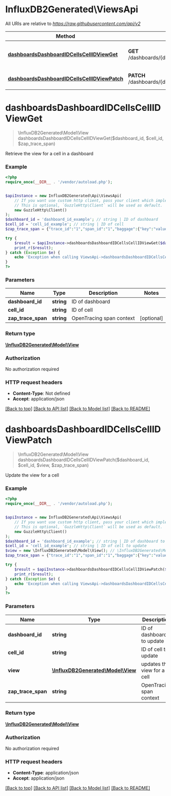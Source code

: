 # InfluxDB2Generated\ViewsApi

All URIs are relative to *https://raw.githubusercontent.com/api/v2*

Method | HTTP request | Description
------------- | ------------- | -------------
[**dashboardsDashboardIDCellsCellIDViewGet**](ViewsApi.md#dashboardsDashboardIDCellsCellIDViewGet) | **GET** /dashboards/{dashboardID}/cells/{cellID}/view | Retrieve the view for a cell in a dashboard
[**dashboardsDashboardIDCellsCellIDViewPatch**](ViewsApi.md#dashboardsDashboardIDCellsCellIDViewPatch) | **PATCH** /dashboards/{dashboardID}/cells/{cellID}/view | Update the view for a cell


# **dashboardsDashboardIDCellsCellIDViewGet**
> \InfluxDB2Generated\Model\View dashboardsDashboardIDCellsCellIDViewGet($dashboard_id, $cell_id, $zap_trace_span)

Retrieve the view for a cell in a dashboard

### Example
```php
<?php
require_once(__DIR__ . '/vendor/autoload.php');


$apiInstance = new InfluxDB2Generated\Api\ViewsApi(
    // If you want use custom http client, pass your client which implements `GuzzleHttp\ClientInterface`.
    // This is optional, `GuzzleHttp\Client` will be used as default.
    new GuzzleHttp\Client()
);
$dashboard_id = 'dashboard_id_example'; // string | ID of dashboard
$cell_id = 'cell_id_example'; // string | ID of cell
$zap_trace_span = {"trace_id":"1","span_id":"1","baggage":{"key":"value"}}; // string | OpenTracing span context

try {
    $result = $apiInstance->dashboardsDashboardIDCellsCellIDViewGet($dashboard_id, $cell_id, $zap_trace_span);
    print_r($result);
} catch (Exception $e) {
    echo 'Exception when calling ViewsApi->dashboardsDashboardIDCellsCellIDViewGet: ', $e->getMessage(), PHP_EOL;
}
?>
```

### Parameters

Name | Type | Description  | Notes
------------- | ------------- | ------------- | -------------
 **dashboard_id** | **string**| ID of dashboard |
 **cell_id** | **string**| ID of cell |
 **zap_trace_span** | **string**| OpenTracing span context | [optional]

### Return type

[**\InfluxDB2Generated\Model\View**](../Model/View.md)

### Authorization

No authorization required

### HTTP request headers

 - **Content-Type**: Not defined
 - **Accept**: application/json

[[Back to top]](#) [[Back to API list]](../../README.md#documentation-for-api-endpoints) [[Back to Model list]](../../README.md#documentation-for-models) [[Back to README]](../../README.md)

# **dashboardsDashboardIDCellsCellIDViewPatch**
> \InfluxDB2Generated\Model\View dashboardsDashboardIDCellsCellIDViewPatch($dashboard_id, $cell_id, $view, $zap_trace_span)

Update the view for a cell

### Example
```php
<?php
require_once(__DIR__ . '/vendor/autoload.php');


$apiInstance = new InfluxDB2Generated\Api\ViewsApi(
    // If you want use custom http client, pass your client which implements `GuzzleHttp\ClientInterface`.
    // This is optional, `GuzzleHttp\Client` will be used as default.
    new GuzzleHttp\Client()
);
$dashboard_id = 'dashboard_id_example'; // string | ID of dashboard to update
$cell_id = 'cell_id_example'; // string | ID of cell to update
$view = new \InfluxDB2Generated\Model\View(); // \InfluxDB2Generated\Model\View | updates the view for a cell
$zap_trace_span = {"trace_id":"1","span_id":"1","baggage":{"key":"value"}}; // string | OpenTracing span context

try {
    $result = $apiInstance->dashboardsDashboardIDCellsCellIDViewPatch($dashboard_id, $cell_id, $view, $zap_trace_span);
    print_r($result);
} catch (Exception $e) {
    echo 'Exception when calling ViewsApi->dashboardsDashboardIDCellsCellIDViewPatch: ', $e->getMessage(), PHP_EOL;
}
?>
```

### Parameters

Name | Type | Description  | Notes
------------- | ------------- | ------------- | -------------
 **dashboard_id** | **string**| ID of dashboard to update |
 **cell_id** | **string**| ID of cell to update |
 **view** | [**\InfluxDB2Generated\Model\View**](../Model/View.md)| updates the view for a cell |
 **zap_trace_span** | **string**| OpenTracing span context | [optional]

### Return type

[**\InfluxDB2Generated\Model\View**](../Model/View.md)

### Authorization

No authorization required

### HTTP request headers

 - **Content-Type**: application/json
 - **Accept**: application/json

[[Back to top]](#) [[Back to API list]](../../README.md#documentation-for-api-endpoints) [[Back to Model list]](../../README.md#documentation-for-models) [[Back to README]](../../README.md)

